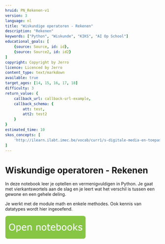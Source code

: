 ```yaml
---
hruid: PN_Rekenen-v1
version: 3
language: nl
title: "Wiskundige operatoren - Rekenen"
description: "Rekenen"
keywords: ["Python", "Wiskunde", "KIKS", "AI Op School"]
educational_goals: [
    {source: Source, id: id}, 
    {source: Source2, id: id2}
]
copyright: Copyright by Jerro
licence: Licenced by Jerro
content_type: text/markdown
available: true
target_ages: [14, 15, 16, 17, 18]
difficulty: 3
return_value: {
    callback_url: callback-url-example,
    callback_schema: {
        att: test,
        att2: test2
    }
}
estimated_time: 10
skos_concepts: [
    'http://ilearn.ilabt.imec.be/vocab/curr1/s-digitale-media-en-toepassingen'
]
---
```


# Wiskundige operatoren - Rekenen

In deze notebook leer je optellen en vermenigvuldigen in Python. Je gaat met vierkantswortels aan de slag en je leert wat het verschil is tussen een gewone en een gehele deling.

Je werkt met de module math en enkele methodes. Ook kennis van datatypes wordt hier ingeoefend.

[![](embed/Knop.png "Knop")](https://kiks.ilabt.imec.be/jupyterhub/?id=1010 "Notebooks Rekenen")

